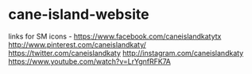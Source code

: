 cane-island-website
===================

links for SM icons - https://www.facebook.com/caneislandkatytx  http://www.pinterest.com/caneislandkaty/  https://twitter.com/caneislandkaty  http://instagram.com/caneislandkaty   https://www.youtube.com/watch?v=LrYgnfRFK7A
